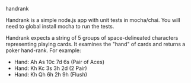 handrank

Handrank is a simple node.js app with unit tests in mocha/chai. You will need to global install mocha to run the tests.

Handrank expects a string of 5 groups of space-delineated characters representing playing cards. It examines the "hand" of cards and returns a poker hand-rank. For example:

* Hand: Ah As 10c 7d 6s (Pair of Aces) 
* Hand: Kh Kc 3s 3h 2d (2 Pair) 
* Hand: Kh Qh 6h 2h 9h (Flush) 
